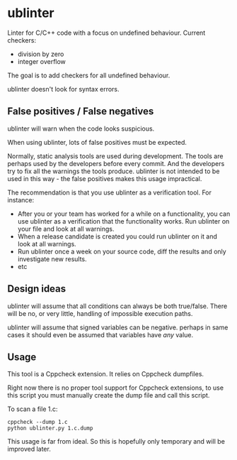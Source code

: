 ublinter
========

Linter for C/C++ code with a focus on undefined behaviour. Current checkers:
 * division by zero
 * integer overflow

The goal is to add checkers for all undefined behaviour.

ublinter doesn't look for syntax errors.


False positives / False negatives
---------------------------------

ublinter will warn when the code looks suspicious.

When using ublinter, lots of false positives must be expected.

Normally, static analysis tools are used during development. The tools are perhaps used by the developers before every commit. And the developers try to fix all the warnings the tools produce. ublinter is not intended to be used in this way - the false positives makes this usage impractical.

The recommendation is that you use ublinter as a verification tool. For instance:
 * After you or your team has worked for a while on a functionality, you can use ublinter as a verification that the functionality works. Run ublinter on your file and look at all warnings.
 * When a release candidate is created you could run ublinter on it and look at all warnings.
 * Run ublinter once a week on your source code, diff the results and only investigate new results.
 * etc

Design ideas
------------

ublinter will assume that all conditions can always be both true/false. There will be no, or very little, handling of impossible execution paths.

ublinter will assume that signed variables can be negative. perhaps in same cases it should even be assumed that variables have *any* value.

Usage
-----

This tool is a Cppcheck extension. It relies on Cppcheck dumpfiles.

Right now there is no proper tool support for Cppcheck extensions, to use this script you must manually create the dump file and call this script.

To scan a file 1.c:

    cppcheck --dump 1.c
    python ublinter.py 1.c.dump

This usage is far from ideal. So this is hopefully only temporary and will be improved later.
